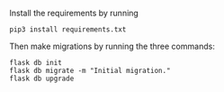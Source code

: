 Install the requirements by running

```
pip3 install requirements.txt
```

Then make migrations by running the three commands:
```
flask db init
flask db migrate -m "Initial migration."
flask db upgrade
```
